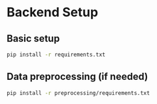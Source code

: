 # Backend Setup

## Basic setup
```bash
pip install -r requirements.txt
```

## Data preprocessing (if needed)
```bash
pip install -r preprocessing/requirements.txt
```